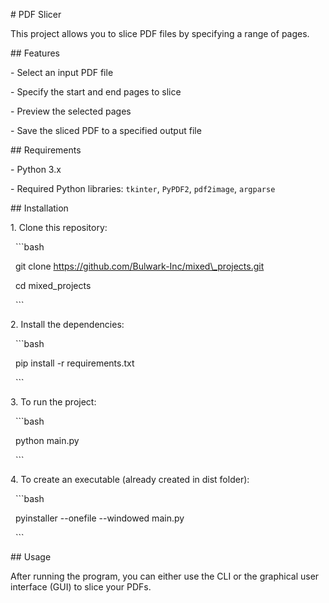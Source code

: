 \# PDF Slicer



This project allows you to slice PDF files by specifying a range of pages.



\## Features



\- Select an input PDF file

\- Specify the start and end pages to slice

\- Preview the selected pages

\- Save the sliced PDF to a specified output file



\## Requirements



\- Python 3.x

\- Required Python libraries: `tkinter`, `PyPDF2`, `pdf2image`, `argparse`



\## Installation



1\. Clone this repository:

&nbsp;   ```bash

&nbsp;   git clone https://github.com/Bulwark-Inc/mixed\_projects.git

&nbsp;   cd mixed\_projects

&nbsp;   ```



2\. Install the dependencies:

&nbsp;   ```bash

&nbsp;   pip install -r requirements.txt

&nbsp;   ```



3\. To run the project:

&nbsp;   ```bash

&nbsp;   python main.py

&nbsp;   ```



4\. To create an executable (already created in dist folder):

&nbsp;   ```bash

&nbsp;   pyinstaller --onefile --windowed main.py

&nbsp;   ```



\## Usage



After running the program, you can either use the CLI or the graphical user interface (GUI) to slice your PDFs.



